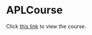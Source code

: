 # APLCourse

Click [this link](https://nbviewer.jupyter.org/github/rikedyp/APLcourse/blob/master/README.ipynb) to view the course.